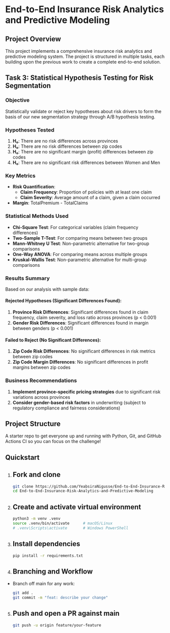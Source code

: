 # End-to-End Insurance Risk Analytics and Predictive Modeling

## Project Overview

This project implements a comprehensive insurance risk analytics and predictive modeling system. The project is structured in multiple tasks, each building upon the previous work to create a complete end-to-end solution.

## Task 3: Statistical Hypothesis Testing for Risk Segmentation

### Objective
Statistically validate or reject key hypotheses about risk drivers to form the basis of our new segmentation strategy through A/B hypothesis testing.

### Hypotheses Tested
1. **H₀**: There are no risk differences across provinces
2. **H₀**: There are no risk differences between zip codes
3. **H₀**: There are no significant margin (profit) differences between zip codes
4. **H₀**: There are no significant risk differences between Women and Men

### Key Metrics
- **Risk Quantification**:
  - **Claim Frequency**: Proportion of policies with at least one claim
  - **Claim Severity**: Average amount of a claim, given a claim occurred
- **Margin**: TotalPremium - TotalClaims

### Statistical Methods Used
- **Chi-Square Test**: For categorical variables (claim frequency differences)
- **Two-Sample T-Test**: For comparing means between two groups
- **Mann-Whitney U Test**: Non-parametric alternative for two-group comparisons
- **One-Way ANOVA**: For comparing means across multiple groups
- **Kruskal-Wallis Test**: Non-parametric alternative for multi-group comparisons

### Results Summary
Based on our analysis with sample data:

#### Rejected Hypotheses (Significant Differences Found):
1. **Province Risk Differences**: Significant differences found in claim frequency, claim severity, and loss ratio across provinces (p < 0.001)
2. **Gender Risk Differences**: Significant differences found in margin between genders (p < 0.001)

#### Failed to Reject (No Significant Differences):
1. **Zip Code Risk Differences**: No significant differences in risk metrics between zip codes
2. **Zip Code Margin Differences**: No significant differences in profit margins between zip codes

### Business Recommendations
1. **Implement province-specific pricing strategies** due to significant risk variations across provinces
2. **Consider gender-based risk factors** in underwriting (subject to regulatory compliance and fairness considerations)

## Project Structure


A starter repo to get everyone up and running with Python, Git, and GitHub Actions CI so you can focus on the challenge!

##  Quickstart

1. ## Fork and  clone

   ```bash
   git clone https://github.com/YeabsiraNigusse/End-to-End-Insurance-Risk-Analytics-and-Predictive-Modeling
   cd End-to-End-Insurance-Risk-Analytics-and-Predictive-Modeling
   ```

2. ## Create and activate virtual environment

    ```bash
    python3 -m venv .venv
    source .venv/bin/activate      # macOS/Linux
    # .venv\Scripts\activate       # Windows PowerShell
    ```

3. ## Install dependencies

    ```bash
    pip install -r requirements.txt
    ```
4. ## Branching and Workflow

- Branch off main for any work:
    ```bash
    git add .
    git commit -m "feat: describe your change"
    ```
5. ## Push and open a PR against main

    ```bash
    git push -u origin feature/your-feature
    ```

